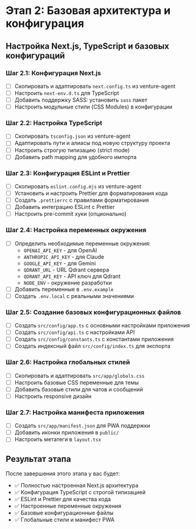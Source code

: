 # Этап 2: Базовая архитектура и конфигурация

## Настройка Next.js, TypeScript и базовых конфигураций

### Шаг 2.1: Конфигурация Next.js
- [ ] Скопировать и адаптировать `next.config.ts` из venture-agent
- [ ] Настроить `next-env.d.ts` для TypeScript
- [ ] Добавить поддержку SASS: установить `sass` пакет
- [ ] Настроить модульные стили (CSS Modules) в конфигурации

### Шаг 2.2: Настройка TypeScript
- [ ] Скопировать `tsconfig.json` из venture-agent
- [ ] Адаптировать пути и алиасы под новую структуру проекта
- [ ] Настроить строгую типизацию (strict mode)
- [ ] Добавить path mapping для удобного импорта

### Шаг 2.3: Конфигурация ESLint и Prettier
- [ ] Скопировать `eslint.config.mjs` из venture-agent
- [ ] Установить и настроить Prettier для форматирования кода
- [ ] Создать `.prettierrc` с правилами форматирования
- [ ] Добавить интеграцию ESLint с Prettier
- [ ] Настроить pre-commit хуки (опционально)

### Шаг 2.4: Настройка переменных окружения
- [ ] Определить необходимые переменные окружения:
  - `OPENAI_API_KEY` - для OpenAI
  - `ANTHROPIC_API_KEY` - для Claude
  - `GOOGLE_API_KEY` - для Gemini
  - `QDRANT_URL` - URL Qdrant сервера
  - `QDRANT_API_KEY` - API ключ для Qdrant
  - `NODE_ENV` - окружение разработки
- [ ] Добавить переменные в `.env.example`
- [ ] Создать `.env.local` с реальными значениями

### Шаг 2.5: Создание базовых конфигурационных файлов
- [ ] Создать `src/config/app.ts` с основными настройками приложения
- [ ] Создать `src/config/api.ts` с настройками API
- [ ] Создать `src/config/constants.ts` с константами приложения
- [ ] Создать индексный файл `src/config/index.ts` для экспорта

### Шаг 2.6: Настройка глобальных стилей
- [ ] Скопировать и адаптировать `src/app/globals.css`
- [ ] Настроить базовые CSS переменные для темы
- [ ] Добавить базовые стили для чатов и сообщений
- [ ] Настроить responsive дизайн

### Шаг 2.7: Настройка манифеста приложения
- [ ] Создать `src/app/manifest.json` для PWA поддержки
- [ ] Добавить иконки приложения в `public/`
- [ ] Настроить метатеги в `layout.tsx`

## Результат этапа
После завершения этого этапа у вас будет:
- ✅ Полностью настроенная Next.js архитектура
- ✅ Конфигурация TypeScript с строгой типизацией
- ✅ ESLint и Prettier для качества кода
- ✅ Настроенные переменные окружения
- ✅ Базовые конфигурационные файлы
- ✅ Глобальные стили и манифест PWA